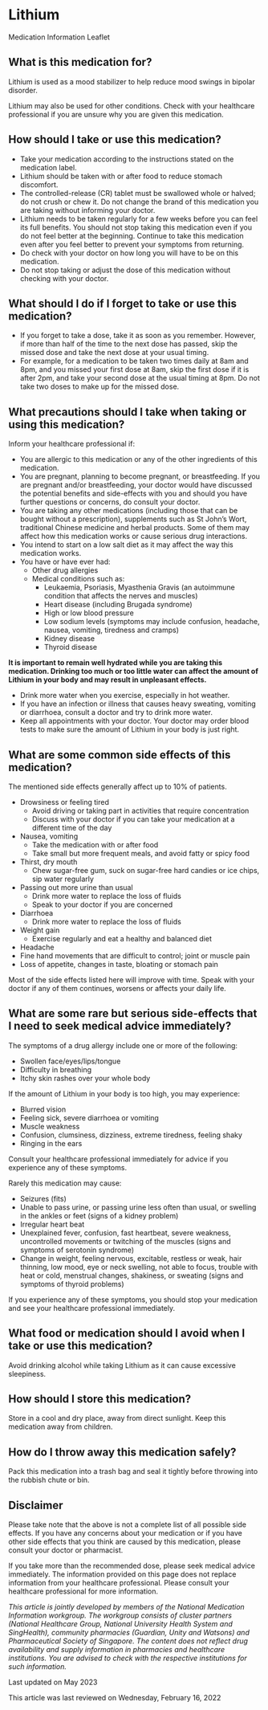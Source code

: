# Lithium

Medication Information Leaflet

What is this medication for?
----------------------------

Lithium is used as a mood stabilizer to help reduce mood swings in bipolar disorder.

Lithium may also be used for other conditions. Check with your healthcare professional if you are unsure why you are given this medication.

How should I take or use this medication?
-----------------------------------------

* Take your medication according to the instructions stated on the medication label.
* Lithium should be taken with or after food to reduce stomach discomfort.
* The controlled-release (CR) tablet must be swallowed whole or halved; do not crush or chew it. Do not change the brand of this medication you are taking without informing your doctor.
* Lithium needs to be taken regularly for a few weeks before you can feel its full benefits. You should not stop taking this medication even if you do not feel better at the beginning. Continue to take this medication even after you feel better to prevent your symptoms from returning.
* Do check with your doctor on how long you will have to be on this medication.
* Do not stop taking or adjust the dose of this medication without checking with your doctor.

What should I do if I forget to take or use this medication?
------------------------------------------------------------

* If you forget to take a dose, take it as soon as you remember. However, if more than half of the time to the next dose has passed, skip the missed dose and take the next dose at your usual timing.
* For example, for a medication to be taken two times daily at 8am and 8pm, and you missed your first dose at 8am, skip the first dose if it is after 2pm, and take your second dose at the usual timing at 8pm. Do not take two doses to make up for the missed dose.

What precautions should I take when taking or using this medication?
--------------------------------------------------------------------

Inform your healthcare professional if:

* You are allergic to this medication or any of the other ingredients of this medication.
* You are pregnant, planning to become pregnant, or breastfeeding. If you are pregnant and/or breastfeeding, your doctor would have discussed the potential benefits and side-effects with you and should you have further questions or concerns, do consult your doctor.
* You are taking any other medications (including those that can be bought without a prescription), supplements such as St John’s Wort, traditional Chinese medicine and herbal products. Some of them may affect how this medication works or cause serious drug interactions.
* You intend to start on a low salt diet as it may affect the way this medication works.
* You have or have ever had:
  + Other drug allergies
  + Medical conditions such as:
    - Leukaemia, Psoriasis, Myasthenia Gravis (an autoimmune condition that affects the nerves and muscles)
    - Heart disease (including Brugada syndrome)
    - High or low blood pressure
    - Low sodium levels (symptoms may include confusion, headache, nausea, vomiting, tiredness and cramps)
    - Kidney disease
    - Thyroid disease

**It is important to remain well hydrated while you are taking this medication. Drinking too much or too little water can affect the amount of Lithium in your body and may result in unpleasant effects.**

* Drink more water when you exercise, especially in hot weather.
* If you have an infection or illness that causes heavy sweating, vomiting or diarrhoea, consult a doctor and try to drink more water.
* Keep all appointments with your doctor. Your doctor may order blood tests to make sure the amount of Lithium in your body is just right.

What are some common side effects of this medication?
-----------------------------------------------------

The mentioned side effects generally affect up to 10% of patients.

* Drowsiness or feeling tired
  + Avoid driving or taking part in activities that require concentration
  + Discuss with your doctor if you can take your medication at a different time of the day
* Nausea, vomiting  
  + Take the medication with or after food
  + Take small but more frequent meals, and avoid fatty or spicy food
* Thirst, dry mouth
  + Chew sugar-free gum, suck on sugar-free hard candies or ice chips, sip water regularly
* Passing out more urine than usual
  + Drink more water to replace the loss of fluids
  + Speak to your doctor if you are concerned
* Diarrhoea  
  + Drink more water to replace the loss of fluids
* Weight gain  
  + Exercise regularly and eat a healthy and balanced diet
* Headache
* Fine hand movements that are difficult to control; joint or muscle pain
* Loss of appetite, changes in taste, bloating or stomach pain

Most of the side effects listed here will improve with time. Speak with your doctor if any of them continues, worsens or affects your daily life.

What are some rare but serious side-effects that I need to seek medical advice immediately?
-------------------------------------------------------------------------------------------

The symptoms of a drug allergy include one or more of the following:

* Swollen face/eyes/lips/tongue
* Difficulty in breathing
* Itchy skin rashes over your whole body

If the amount of Lithium in your body is too high, you may experience:

* Blurred vision
* Feeling sick, severe diarrhoea or vomiting
* Muscle weakness
* Confusion, clumsiness, dizziness, extreme tiredness, feeling shaky
* Ringing in the ears

Consult your healthcare professional immediately for advice if you experience any of these symptoms.

Rarely this medication may cause:

* Seizures (fits)
* Unable to pass urine, or passing urine less often than usual, or swelling in the ankles or feet (signs of a kidney problem)
* Irregular heart beat
* Unexplained fever, confusion, fast heartbeat, severe weakness, uncontrolled movements or twitching of the muscles (signs and symptoms of serotonin syndrome)
* Change in weight, feeling nervous, excitable, restless or weak, hair thinning, low mood, eye or neck swelling, not able to focus, trouble with heat or cold, menstrual changes, shakiness, or sweating (signs and symptoms of thyroid problems)

If you experience any of these symptoms, you should stop your medication and see your healthcare professional immediately.

What food or medication should I avoid when I take or use this medication?
--------------------------------------------------------------------------

Avoid drinking alcohol while taking Lithium as it can cause excessive sleepiness.

How should I store this medication?
-----------------------------------

Store in a cool and dry place, away from direct sunlight. Keep this medication away from children.

How do I throw away this medication safely?
-------------------------------------------

Pack this medication into a trash bag and seal it tightly before throwing into the rubbish chute or bin.

Disclaimer
----------

Please take note that the above is not a complete list of all possible side effects. If you have any concerns about your medication or if you have other side effects that you think are caused by this medication, please consult your doctor or pharmacist.

If you take more than the recommended dose, please seek medical advice immediately. The information provided on this page does not replace information from your healthcare professional. Please consult your healthcare professional for more information.

*This article is jointly developed by members of the National Medication Information workgroup. The workgroup consists of cluster partners (National Healthcare Group, National University Health System and SingHealth), community pharmacies (Guardian, Unity and Watsons) and Pharmaceutical Society of Singapore. The content does not reflect drug availability and supply information in pharmacies and healthcare institutions. You are advised to check with the respective institutions for such information.*

Last updated on May 2023

This article was last reviewed on
Wednesday, February 16, 2022